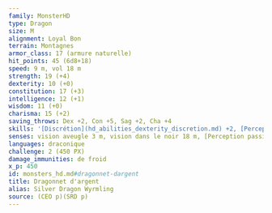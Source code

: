 ```yaml
---
family: MonsterHD
type: Dragon
size: M
alignment: Loyal Bon
terrain: Montagnes
armor_class: 17 (armure naturelle)
hit_points: 45 (6d8+18)
speed: 9 m, vol 18 m
strength: 19 (+4)
dexterity: 10 (+0)
constitution: 17 (+3)
intelligence: 12 (+1)
wisdom: 11 (+0)
charisma: 15 (+2)
saving_throws: Dex +2, Con +5, Sag +2, Cha +4
skills: '[Discrétion](hd_abilities_dexterity_discretion.md) +2, [Perception](hd_abilities_wisdom_perception.md) +4'
senses: vision aveugle 3 m, vision dans le noir 18 m, [Perception passive](hd_abilities_dexterity_perception_passive.md) 14
languages: draconique
challenge: 2 (450 PX)
damage_immunities: de froid
x_p: 450
id: monsters_hd.md#dragonnet-dargent
title: Dragonnet d'argent
alias: Silver Dragon Wyrmling
source: (CEO p)(SRD p)
---
```


